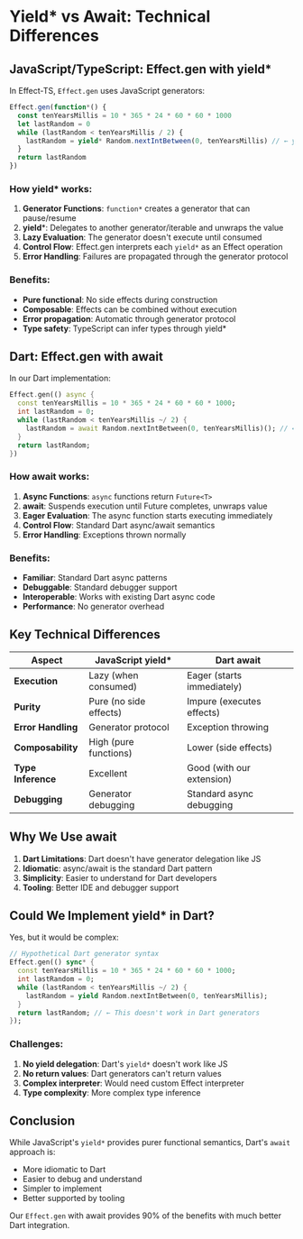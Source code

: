 # Yield* vs Await: Technical Differences

## JavaScript/TypeScript: Effect.gen with yield*

In Effect-TS, `Effect.gen` uses JavaScript generators:

```typescript
Effect.gen(function*() {
  const tenYearsMillis = 10 * 365 * 24 * 60 * 60 * 1000
  let lastRandom = 0
  while (lastRandom < tenYearsMillis / 2) {
    lastRandom = yield* Random.nextIntBetween(0, tenYearsMillis) // ← yield*
  }
  return lastRandom
})
```

### How yield* works:
1. **Generator Functions**: `function*` creates a generator that can pause/resume
2. **yield***: Delegates to another generator/iterable and unwraps the value
3. **Lazy Evaluation**: The generator doesn't execute until consumed
4. **Control Flow**: Effect.gen interprets each `yield*` as an Effect operation
5. **Error Handling**: Failures are propagated through the generator protocol

### Benefits:
- **Pure functional**: No side effects during construction
- **Composable**: Effects can be combined without execution
- **Error propagation**: Automatic through generator protocol
- **Type safety**: TypeScript can infer types through yield*

## Dart: Effect.gen with await

In our Dart implementation:

```dart
Effect.gen(() async {
  const tenYearsMillis = 10 * 365 * 24 * 60 * 60 * 1000;
  int lastRandom = 0;
  while (lastRandom < tenYearsMillis ~/ 2) {
    lastRandom = await Random.nextIntBetween(0, tenYearsMillis)(); // ← await + call()
  }
  return lastRandom;
})
```

### How await works:
1. **Async Functions**: `async` functions return `Future<T>`
2. **await**: Suspends execution until Future completes, unwraps value
3. **Eager Evaluation**: The async function starts executing immediately
4. **Control Flow**: Standard Dart async/await semantics
5. **Error Handling**: Exceptions thrown normally

### Benefits:
- **Familiar**: Standard Dart async patterns
- **Debuggable**: Standard debugger support
- **Interoperable**: Works with existing Dart async code
- **Performance**: No generator overhead

## Key Technical Differences

| Aspect | JavaScript yield* | Dart await |
|--------|------------------|------------|
| **Execution** | Lazy (when consumed) | Eager (starts immediately) |
| **Purity** | Pure (no side effects) | Impure (executes effects) |
| **Error Handling** | Generator protocol | Exception throwing |
| **Composability** | High (pure functions) | Lower (side effects) |
| **Type Inference** | Excellent | Good (with our extension) |
| **Debugging** | Generator debugging | Standard async debugging |

## Why We Use await

1. **Dart Limitations**: Dart doesn't have generator delegation like JS
2. **Idiomatic**: async/await is the standard Dart pattern
3. **Simplicity**: Easier to understand for Dart developers
4. **Tooling**: Better IDE and debugger support

## Could We Implement yield* in Dart?

Yes, but it would be complex:

```dart
// Hypothetical Dart generator syntax
Effect.gen(() sync* {
  const tenYearsMillis = 10 * 365 * 24 * 60 * 60 * 1000;
  int lastRandom = 0;
  while (lastRandom < tenYearsMillis ~/ 2) {
    lastRandom = yield Random.nextIntBetween(0, tenYearsMillis);
  }
  return lastRandom; // ← This doesn't work in Dart generators
});
```

### Challenges:
1. **No yield delegation**: Dart's `yield*` doesn't work like JS
2. **No return values**: Dart generators can't return values
3. **Complex interpreter**: Would need custom Effect interpreter
4. **Type complexity**: More complex type inference

## Conclusion

While JavaScript's `yield*` provides purer functional semantics, Dart's `await` approach is:
- More idiomatic to Dart
- Easier to debug and understand
- Simpler to implement
- Better supported by tooling

Our `Effect.gen` with await provides 90% of the benefits with much better Dart integration.